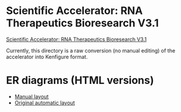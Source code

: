 # Scientific Accelerator: RNA Therapeutics Bioresearch V3.1
[Scientific Accelerator: RNA Therapeutics Bioresearch V3.1](https://community.benchling.com/scientific-accelerators-59/scientific-accelerator-rna-therapeutics-bioresearch-v3-1-1318)

Currently, this directory is a raw conversion (no manual editing) of the accelerator
into Kenfigure format.

# ER diagrams (HTML versions)
- [Manual layout](./rnabioresearchsolution_2025_05_09_manual_layout.html)
- [Original automatic layout](./rnabioresearchsolution_2025_05_09_0953_auto_layout.html)

